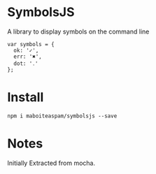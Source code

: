# SymbolsJS

A library to display symbols on the command line
```
var symbols = {
  ok: '✓',
  err: '✖',
  dot: '․'
};
```

# Install

```
npm i maboiteaspam/symbolsjs --save
```

# Notes

Initially Extracted from mocha.